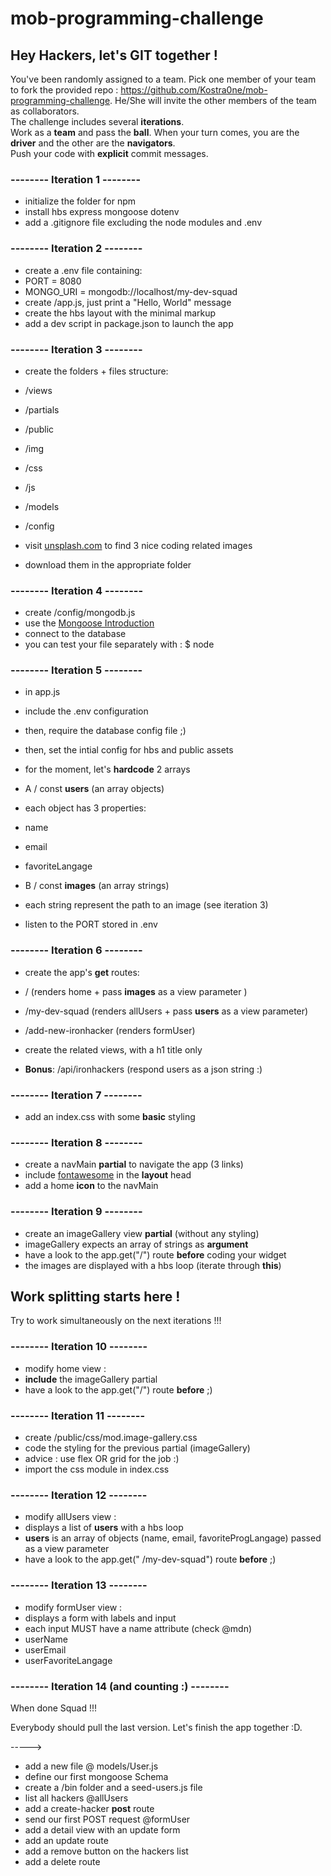 # mob-programming-challenge

## Hey Hackers, let's GIT together !

You've been randomly assigned to a team.
Pick one member of your team to fork the provided repo : 
https://github.com/Kostra0ne/mob-programming-challenge. 
He/She will invite the other members of the team as collaborators.  
The challenge includes several **iterations**.  
Work as a **team** and pass the **ball**. 
When your turn comes, you are the **driver** and the other are the **navigators**.  
Push your code with **explicit** commit messages.  


### -------- Iteration 1 --------

- initialize the folder for npm
- install hbs express mongoose dotenv
- add a .gitignore file excluding the node modules and .env

### -------- Iteration 2 --------


- create a .env file containing:
- PORT = 8080
- MONGO_URI = mongodb://localhost/my-dev-squad
- create /app.js, just print a "Hello, World" message
- create the hbs layout with the minimal markup
- add a dev script in package.json to launch the app

### -------- Iteration 3 --------

- create the folders + files structure:
- /views
 - /partials
- /public
 - /img
 - /css
 - /js
- /models
- /config

- visit [unsplash.com](https://unsplash.com/) to find 3 nice coding related images
- download them in the appropriate folder

### -------- Iteration 4 --------

- create /config/mongodb.js
- use the [Mongoose Introduction](https://my.ironhack.com/lms/courses/course-v1:IRONHACK+WDFT+202006_PAR/units/ironhack-course-chapter_4-sequential_3-vertical)
- connect to the database
- you can test your file separately with : $ node

 
### -------- Iteration 5 --------

- in app.js
- include the .env configuration
- then, require the database config file ;)
- then, set the intial config for hbs and public assets

- for the moment, let's **hardcode** 2 arrays
- A / const **users** (an array objects)
 - each object has 3 properties:
 - name
 - email
 - favoriteLangage
- B / const **images** (an array strings)
 - each string represent the path to an image (see iteration 3)

- listen to the PORT stored in .env



### -------- Iteration 6 --------

- create the app's **get** routes:
- / (renders home + pass **images** as a view parameter )
- /my-dev-squad (renders allUsers + pass **users** as a view parameter)
- /add-new-ironhacker (renders formUser)
- create the related views, with a h1 title only

- **Bonus**: /api/ironhackers (respond users as a json string :)


### -------- Iteration 7 --------

- add an index.css with some **basic** styling


### -------- Iteration 8 --------

- create a navMain **partial** to navigate the app (3 links)
- include [fontawesome](https://fontawesome.com/) in the **layout** head
- add a home **icon** to the navMain


### -------- Iteration 9 --------

- create an imageGallery view **partial** (without any styling)
- imageGallery expects an array of strings as **argument**
- have a look to the app.get("/") route **before** coding your widget
- the images are displayed with a hbs loop (iterate through **this**)


## Work splitting starts here !
Try to work simultaneously on the next iterations !!!

### -------- Iteration 10 --------

- modify home view :
- **include** the imageGallery partial
- have a look to the app.get("/") route **before** ;)


### -------- Iteration 11 --------

- create /public/css/mod.image-gallery.css
- code the styling for the previous partial (imageGallery)
- advice : use flex OR grid for the job :)
- import the css module in index.css


### -------- Iteration 12 --------

- modify allUsers view :
- displays a list of **users** with a hbs loop
- **users** is an array of objects (name, email, favoriteProgLangage) passed as a view parameter
- have a look to the app.get(" /my-dev-squad") route  **before** ;)


### -------- Iteration 13 --------

- modify formUser view :
- displays a form with labels and input
- each input MUST have a name attribute (check @mdn)
 - userName
 - userEmail
 - userFavoriteLangage


### -------- Iteration 14 (and counting :) --------


When done Squad !!!  

Everybody should pull the last version. 
Let's finish the app together :D. 

----->

- add a new file @ models/User.js
- define our first mongoose Schema
- create a /bin folder and a seed-users.js file
- list all hackers @allUsers
- add a create-hacker **post** route
- send our first POST request @formUser
- add a detail view with an update form
- add an update route
- add a remove button on the hackers list
- add a delete route


